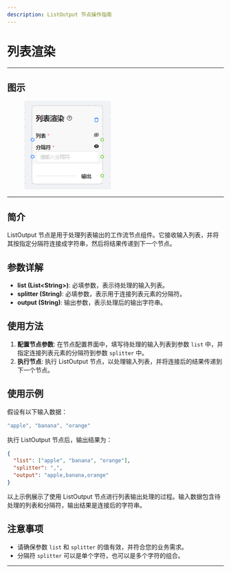 ```yaml
---
description: ListOutput 节点操作指南
---
```


# 列表渲染

***

## 图示

<figure><img src="../../.gitbook/assets/image (6).png" alt=""><figcaption></figcaption></figure>

***

## 简介

ListOutput 节点是用于处理列表输出的工作流节点组件。它接收输入列表，并将其按指定分隔符连接成字符串，然后将结果传递到下一个节点。

## 参数详解

* **list (List\<String>)**: 必填参数，表示待处理的输入列表。
* **splitter (String)**: 必填参数，表示用于连接列表元素的分隔符。
* **output (String)**: 输出参数，表示处理后的输出字符串。

## 使用方法

1. **配置节点参数**: 在节点配置界面中，填写待处理的输入列表到参数 `list` 中，并指定连接列表元素的分隔符到参数 `splitter` 中。
2. **执行节点**: 执行 ListOutput 节点，以处理输入列表，并将连接后的结果传递到下一个节点。

## 使用示例

假设有以下输入数据：

```java
"apple", "banana", "orange"
```

执行 ListOutput 节点后，输出结果为：

```json
{
  "list": ["apple", "banana", "orange"],
  "splitter": ",",
  "output": "apple,banana,orange"
}
```

以上示例展示了使用 ListOutput 节点进行列表输出处理的过程。输入数据包含待处理的列表和分隔符，输出结果是连接后的字符串。

## 注意事项

* 请确保参数 `list` 和 `splitter` 的值有效，并符合您的业务需求。
* 分隔符 `splitter` 可以是单个字符，也可以是多个字符的组合。

***

